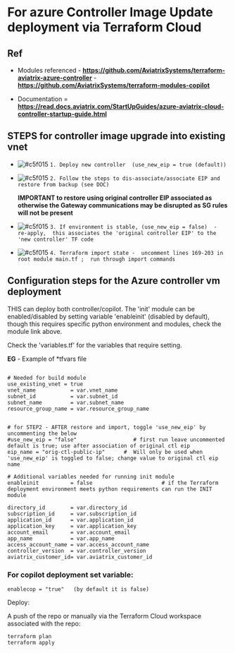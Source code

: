 # For azure Controller Image Update deployment via Terraform Cloud

## Ref

+  Modules referenced - **https://github.com/AviatrixSystems/terraform-aviatrix-azure-controller**
                      - **https://github.com/AviatrixSystems/terraform-modules-copilot**


+  Documentation      = **https://read.docs.aviatrix.com/StartUpGuides/azure-aviatrix-cloud-controller-startup-guide.html**




## STEPS for controller image upgrade into existing vnet


- ![#c5f015](https://placehold.co/15x15/c5f015/c5f015.png) `1. Deploy new controller  (use_new_eip = true (default))`

- ![#c5f015](https://placehold.co/15x15/c5f015/c5f015.png) `2. Follow the steps to dis-associate/associate EIP and restore from backup (see DOC)`

   **IMPORTANT to restore using original controller EIP associated as otherwise the Gateway communications may be disrupted as SG rules will not be present**


- ![#c5f015](https://placehold.co/15x15/c5f015/c5f015.png) `3. If environment is stable, (use_new_eip = false)  -   re-apply,  this associates the 'original controller EIP' to the 'new controller' TF code`

- ![#c5f015](https://placehold.co/15x15/c5f015/c5f015.png) `4. Terraform import state -  uncomment lines 169-203 in root module main.tf ;  run through import commands`





## Configuration steps for the Azure controller vm deployment

THIS can deploy both controller/copilot.
The 'init' module can be enabled/disabled by setting variable 'enableinit' (disabled by default), though 
this requires specific python environment and modules, check the module link above.


Check the 'variables.tf' for the variables that require setting.

**EG**  - Example of *tfvars file 


```

# Needed for build module
use_existing_vnet = true
vnet_name           = var.vnet_name
subnet_id           = var.subnet_id
subnet_name         = var.subnet_name  
resource_group_name = var.resource_group_name


# for STEP2 - AFTER restore and import, toggle 'use_new_eip' by uncommenting the below
#use_new_eip = "false"                  # first run leave uncommented default is true; use after association of original ctl eip
eip_name = "orig-ctl-public-ip"      #  Will only be used when 'use_new_eip' is toggled to false; change value to original ctl eip name

# Additional variables needed for running init module
enableinit          = false                      # if the Terraform deployment environment meets python requirements can run the INIT module

directory_id        = var.directory_id 
subscription_id     = var.subscription_id
application_id      = var.application_id
application_key     = var.application_key
account_email       = var.account_email
app_name            = var.app_name
access_account_name = var.access_account_name
controller_version  = var.controller_version
aviatrix_customer_id= var.aviatrix_customer_id

```









### For copilot deployment set variable:

```
enablecop = "true"   (by default it is false)

```



Deploy:

A push of the repo or manually via the Terraform Cloud workspace associated with the repo:

```
terraform plan
terraform apply

```



